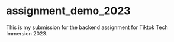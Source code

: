 # assignment_demo_2023

This is my submission for the backend assignment for Tiktok Tech Immersion 2023. 

